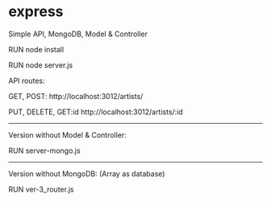# express
Simple API, MongoDB, Model & Controller

RUN node install

RUN node server.js

API routes:

GET, POST:
http://localhost:3012/artists/

PUT, DELETE, GET:id
http://localhost:3012/artists/:id

------------------------------------
Version without Model & Controller:

RUN server-mongo.js

------------------------------------
Version without MongoDB:
(Array as database)

RUN ver-3_router.js
